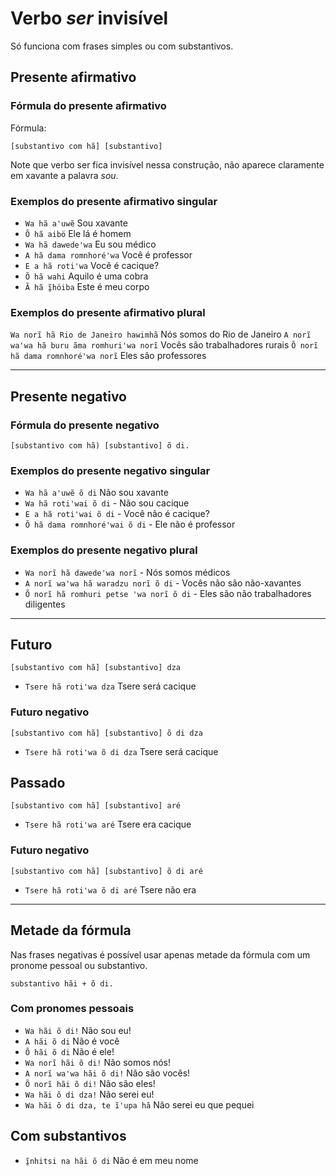 # Verbo _ser_ invisível

Só funciona com frases simples ou com substantivos.

## Presente afirmativo

### Fórmula do presente afirmativo

Fórmula:

```text
[substantivo com hã] [substantivo]
```

Note que verbo ser fica invisível nessa construção, não aparece claramente em xavante a palavra _sou_.

### Exemplos do presente afirmativo singular

- `Wa hã aꞌuwẽ` Sou xavante
- `Õ hã aibö` Ele lá é homem
- `Wa hã dawedeꞌwa` Eu sou médico
- `A hã dama romnhoréꞌwa` Você é professor
- `E a hã rotiꞌwa` Você é cacique?
- `Õ hã wahi` Aquilo é uma cobra
- `Ã hã ĩ̱höiba` Este é meu corpo

### Exemplos do presente afirmativo plural

`Wa norĩ hã Rio de Janeiro hawimhã` Nós somos do Rio de Janeiro
`A norĩ waꞌwa hã buru ãma romhuriꞌwa norĩ` Vocês são trabalhadores rurais
`Õ norĩ hã dama romnhoréꞌwa norĩ` Eles são professores

---

## Presente negativo

### Fórmula do presente negativo

```text
[substantivo com hã) [substantivo] õ di.
```

### Exemplos do presente negativo singular

- `Wa hã aꞌuwẽ õ di` Não sou xavante
- `Wa hã rotiꞌwai õ di` - Não sou cacique
- `E a hã rotiꞌwai õ di` - Você não é cacique?
- `Õ hã dama romnhoréꞌwai õ di` - Ele não é professor

### Exemplos do presente negativo plural

- `Wa norĩ hã dawedeꞌwa norĩ` - Nós somos médicos
- `A norĩ waꞌwa hã waradzu norĩ õ di` - Vocês não são não-xavantes
- `Õ norĩ hã romhuri petse ꞌwa norĩ õ di` - Eles são não trabalhadores diligentes

---

## Futuro

```text
[substantivo com hã] [substantivo] dza
```

- `Tsere hã rotiꞌwa dza` Tsere será cacique

### Futuro negativo

```text
[substantivo com hã] [substantivo] õ di dza
```

- `Tsere hã rotiꞌwa õ di dza` Tsere será cacique

## Passado

```text
[substantivo com hã] [substantivo] aré
```

- `Tsere hã rotiꞌwa aré` Tsere era cacique

### Futuro negativo

```text
[substantivo com hã] [substantivo] õ di aré
```

- `Tsere hã rotiꞌwa õ di aré` Tsere não era

---

## Metade da fórmula

Nas frases negativas é possível usar apenas metade da fórmula com um pronome pessoal ou substantivo.

```text
substantivo hãi + õ di.
```

### Com pronomes pessoais

- `Wa hãi õ di!` Não sou eu!
- `A hãi õ di` Não é você
- `Õ hãi õ di` Não é ele!
- `Wa norĩ hãi õ di!` Não somos nós!
- `A norĩ waꞌwa hãi õ di!` Não são vocês!
- `Õ norĩ hãi õ di!` Não são eles!
- `Wa hãi õ di dza!` Não serei eu!
- `Wa hãi õ di dza, te ĩꞌupa hã` Não serei eu que pequei

## Com substantivos

- `ĩ̱nhitsi na hãi õ di` Não é em meu nome
